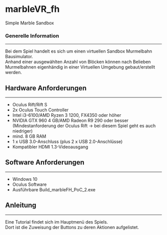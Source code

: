 # marbleVR_fh
Simple Marble Sandbox

### Generelle Information
***
Bei dem Spiel handelt es sich um einen virtuellen Sandbox Murmelbahn Bausimulator.  
Anhand einer ausgewählten Anzahl von Blöcken können nach Belieben Murmelbahnen eigenhändig in einer Virtuellen Umgebung gebaut/erstellt werden.

## Hardware Anforderungen
***
 * Oculus Rift/Rift S
 * 2x Oculus Touch Controller
 * Intel i3-6100/AMD Ryzen 3 1200, FX4350 oder höher
 * NVIDIA GTX 960 4 GB/AMD Radeon R9 290 oder besser
   (Mindestanforderung der Oculus Rift -> bei diesem Spiel geht es auch niedriger)
 * mind. 8 GB RAM
 * 1 x USB 3.0-Anschluss (plus 2 x USB 2.0-Anschlüsse)
 * Kompatibler HDMI 1.3-Videoausgang

## Software Anforderungen
***
 * Windows 10
 * Oculus Software
 * Ausführbare Build_marbleFH_PoC_2.exe

## Anleitung
***
Eine Tutorial findet sich im Hauptmenü des Spiels.  
Dort ist die Zuweisung der Buttons zu deren Aktionen aufgelistet.
